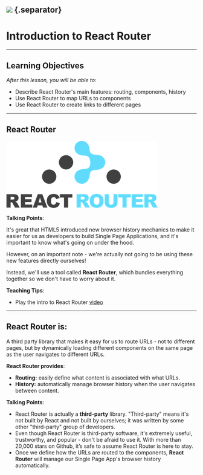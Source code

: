 ## ![](https://s3.amazonaws.com/python-ga/images/GA_Cog_Medium_White_RGB.png) {.separator}
<h1>Introduction to React Router</h1>

---

## Learning Objectives

*After this lesson, you will be able to:*

* Describe React Router's main features: routing, components, history
* Use React Router to map URLs to components
* Use React Router to create links to different pages

---

## React Router

![logo](assets/small-react-router-logo.png)


<aside class="notes">

**Talking Points**:

It's great that HTML5 introduced new browser history mechanics to make it easier
for us as developers to build Single Page Applications, and it's important to know what's going on under the hood.

However, on an important note - we're actually not going to
be using these new features directly ourselves!

Instead, we'll use a tool called **React Router**, which bundles everything together so we don't have to worry about it.



**Teaching Tips**:

* Play the intro to React Router [video](https://generalassembly.wistia.com/medias/tep72w77ir)

</aside>

---

## React Router is:

A third party library that makes it easy for us to route URLs - not to different pages, but by dynamically loading different components on the same page as the user navigates to different URLs.

**React Router provides**:

* **Routing:** easily define what content is associated with what URLs.
* **History:** automatically manage browser history when the user navigates between content.

<aside class="notes">

**Talking Points**:

* React Router is actually a **third-party** library. "Third-party" means it's not built by React and not built by ourselves; it was written by some other "third-party" group of developers.
* Even though React Router is third-party
software, it's extremely useful, trustworthy, and popular - don't be afraid to use it. With more than 20,000 stars on Github, it’s safe to assume React Router is here to stay.
* Once we define how the URLs are routed to the components, **React Router** will manage our Single Page App's browser history automatically.

</aside>
